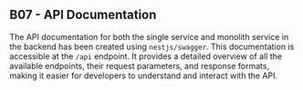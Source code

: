 ## B07 - API Documentation

The API documentation for both the single service and monolith service in the backend has been created using `nestjs/swagger`. This documentation is accessible at the `/api` endpoint. It provides a detailed overview of all the available endpoints, their request parameters, and response formats, making it easier for developers to understand and interact with the API.

